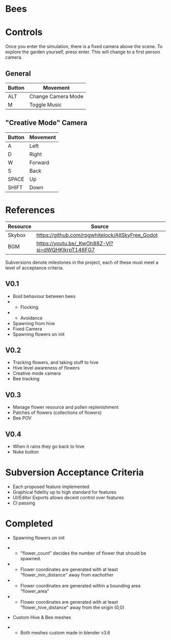 # Bees

# Controls

Once you enter the simulation, there is a fixed camera above the scene.
To explore the garden yourself, press enter. This will change to a first person camera.

## General
|Button|Movement|
|------|--------|
|ALT|Change Camera Mode|
|M|Toggle Music|

## "Creative Mode" Camera
|Button|Movement|
|----|----|
|A|Left|
|D|Right|
|W|Forward|
|S|Back|
|SPACE|Up|
|SHIFT|Down|

# References
|Resource|Source|
|--|--|
|Skybox|https://github.com/rpgwhitelock/AllSkyFree_Godot|
|BGM|https://youtu.be/_KwOh88Z-VI?si=dWQHKlkrpT146FG7|

Subversions denote milestones in the project, each of these must meet a level of acceptance criteria.

## V0.1
- Boid behaviour between bees
- - Flocking
- - Avoidance
- Spawning from hive
- Fixed Camera
- Spawning flowers on init

## V0.2
- Tracking flowers, and taking stuff to hive
- Hive level awareness of flowers
- Creative mode camera
- Bee tracking

## V0.3
- Manage flower resource and pollen replenishment
- Patches of flowers (collections of flowers)
- Bee POV

## V0.4
- When it rains they go back to hive
- Nuke button

# Subversion Acceptance Criteria
- Each proposed feature implemented
- Graphical fidelity up to high standard for features
- UI/Editor Exports allows decent control over features
- CI passing

# Completed
- Spawning flowers on init
- - "flower_count" decides the number of flower that should be spawned.
- - Flower coordinates are generated with at least "flower_min_distance" away from eachother
- - Flower coordinates are generated within a bounding area "flower_area"
- - Flower coordinates are generated with at least "flower_hive_distance" away from the origin (0,0)

- Custom Hive & Bee meshes
- - Both meshes custom made in blender v3.6
